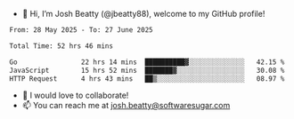 - 👋 Hi, I’m Josh Beatty (@jbeatty88), welcome to my GitHub profile!

<!--START_SECTION:waka-->

```txt
From: 28 May 2025 - To: 27 June 2025

Total Time: 52 hrs 46 mins

Go                22 hrs 14 mins  ██████████▓░░░░░░░░░░░░░░   42.15 %
JavaScript        15 hrs 52 mins  ███████▓░░░░░░░░░░░░░░░░░   30.08 %
HTTP Request      4 hrs 43 mins   ██▒░░░░░░░░░░░░░░░░░░░░░░   08.97 %
```

<!--END_SECTION:waka-->

- 💞️ I would love to collaborate!
- 📫 You can reach me at josh.beatty@softwaresugar.com

<!---
jbeatty88/jbeatty88 is a ✨ special ✨ repository because its `README.md` (this file) appears on your GitHub profile.
You can click the Preview link to take a look at your changes.
--->
